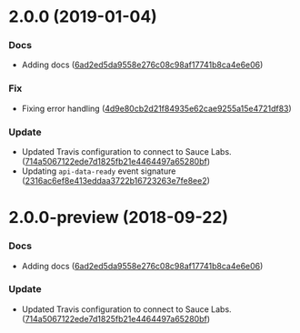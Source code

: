 <a name="2.0.0"></a>
# 2.0.0 (2019-01-04)


### Docs

* Adding docs ([6ad2ed5da9558e276c08c98af17741b8ca4e6e06](https://github.com/advanced-rest-client/arc-file-drop-mixin/commit/6ad2ed5da9558e276c08c98af17741b8ca4e6e06))

### Fix

* Fixing error handling ([4d9e80cb2d21f84935e62cae9255a15e4721df83](https://github.com/advanced-rest-client/arc-file-drop-mixin/commit/4d9e80cb2d21f84935e62cae9255a15e4721df83))

### Update

* Updated Travis configuration to connect to Sauce Labs. ([714a5067122ede7d1825fb21e4464497a65280bf](https://github.com/advanced-rest-client/arc-file-drop-mixin/commit/714a5067122ede7d1825fb21e4464497a65280bf))
* Updating `api-data-ready` event signature ([2316ac6ef8e413eddaa3722b16723263e7fe8ee2](https://github.com/advanced-rest-client/arc-file-drop-mixin/commit/2316ac6ef8e413eddaa3722b16723263e7fe8ee2))



<a name="2.0.0-preview"></a>
# 2.0.0-preview (2018-09-22)


### Docs

* Adding docs ([6ad2ed5da9558e276c08c98af17741b8ca4e6e06](https://github.com/advanced-rest-client/arc-file-drop-mixin/commit/6ad2ed5da9558e276c08c98af17741b8ca4e6e06))

### Update

* Updated Travis configuration to connect to Sauce Labs. ([714a5067122ede7d1825fb21e4464497a65280bf](https://github.com/advanced-rest-client/arc-file-drop-mixin/commit/714a5067122ede7d1825fb21e4464497a65280bf))



